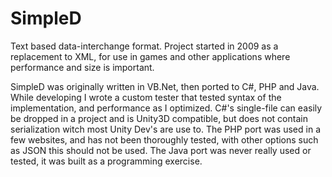 # SimpleD
Text based data-interchange format.
Project started in 2009 as a replacement to XML, for use in games and other applications where performance and size is important.

SimpleD was originally written in VB.Net, then ported to C#, PHP and Java.
While developing I wrote a custom tester that tested syntax of the implementation, and performance as I optimized.
C#'s single-file can easily be dropped in a project and is Unity3D compatible, but does not contain serialization witch most Unity Dev's are use to.
The PHP port was used in a few websites, and has not been thoroughly tested, with other options such as JSON this should not be used.
The Java port was never really used or tested, it was built as a programming exercise.
